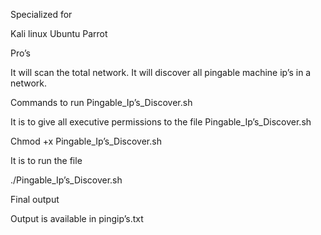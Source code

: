Specialized for 

Kali linux 
Ubuntu
Parrot

Pro’s 

It will scan the total network.
It will discover all pingable machine ip’s in a network.

Commands to run Pingable_Ip’s_Discover.sh

It is to give all executive permissions to the file Pingable_Ip’s_Discover.sh

Chmod +x Pingable_Ip’s_Discover.sh

It is to run the file 

./Pingable_Ip’s_Discover.sh

Final output 

Output is available in pingip’s.txt
